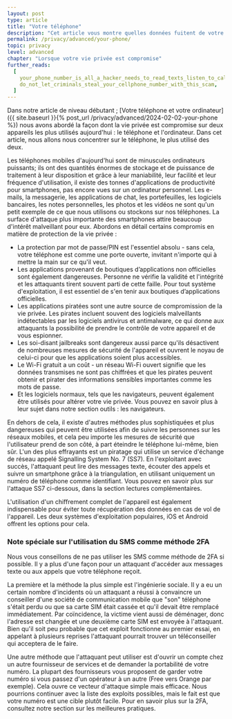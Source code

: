 ```yaml
---
layout: post
type: article
title: "Votre téléphone"
description: "Cet article vous montre quelles données fuitent de votre téléphone, et comment empêcher cela."
permalink: /privacy/advanced/your-phone/
topic: privacy
level: advanced
chapter: "Lorsque votre vie privée est compromise"
further_reads:
  [
    your_phone_number_is_all_a_hacker_needs_to_read_texts_listen_to_calls_and_track_you,
    do_not_let_criminals_steal_your_cellphone_number_with_this_scam,
  ]
---
```


Dans notre article de niveau débutant ; [Votre téléphone et votre ordinateur]({{ site.baseurl }}{% post_url /privacy/advanced/2024-02-02-your-phone %}) nous avons abordé la façon dont la vie privée est compromise sur deux appareils les plus utilisés aujourd'hui : le téléphone et l'ordinateur. Dans cet article, nous allons nous concentrer sur le téléphone, le plus utilisé des deux.

Les téléphones mobiles d'aujourd'hui sont de minuscules ordinateurs puissants; ils ont des quantités énormes de stockage et de puissance de traitement à leur disposition et grâce à leur maniabilité, leur facilité et leur fréquence d'utilisation, il existe des tonnes d'applications de productivité pour smartphones, pas encore vues sur un ordinateur personnel. Les e-mails, la messagerie, les applications de chat, les portefeuilles, les logiciels bancaires, les notes personnelles, les photos et les vidéos ne sont qu'un petit exemple de ce que nous utilisons ou stockons sur nos téléphones. La surface d'attaque plus importante des smartphones attire beaucoup d'intérêt malveillant pour eux. Abordons en détail certains compromis en matière de protection de la vie privée :

- La protection par mot de passe/PIN est l'essentiel absolu - sans cela, votre téléphone est comme une porte ouverte, invitant n'importe qui à mettre la main sur ce qu'il veut.
- Les applications provenant de boutiques d’applications non officielles sont également dangereuses. Personne ne vérifie la validité et l'intégrité et les attaquants tirent souvent parti de cette faille. Pour tout système d'exploitation, il est essentiel de s'en tenir aux boutiques d’applications officielles.
- Les applications piratées sont une autre source de compromission de la vie privée. Les pirates incluent souvent des logiciels malveillants indétectables par les logiciels antivirus et antimalware, ce qui donne aux attaquants la possibilité de prendre le contrôle de votre appareil et de vous espionner.
- Les soi-disant jailbreaks sont dangereux aussi parce qu'ils désactivent de nombreuses mesures de sécurité de l'appareil et ouvrent le noyau de celui-ci pour que les applications soient plus accessibles.
- Le Wi-Fi gratuit a un coût - un réseau Wi-Fi ouvert signifie que les données transmises ne sont pas chiffrées et que les pirates peuvent obtenir et pirater des informations sensibles importantes comme les mots de passe.
- Et les logiciels normaux, tels que les navigateurs, peuvent également être utilisés pour altérer votre vie privée. Vous pouvez en savoir plus à leur sujet dans notre section outils : les navigateurs.

En dehors de cela, il existe d'autres méthodes plus sophistiquées et plus dangereuses qui peuvent être utilisées afin de suivre les personnes sur les réseaux mobiles, et cela peu importe les mesures de sécurité que l'utilisateur prend de son côté, à part éteindre le téléphone lui-même, bien sûr. L'un des plus effrayants est un piratage qui utilise un service d'échange de réseau appelé Signalling System No. 7 (SS7). En l'exploitant avec succès, l'attaquant peut lire des messages texte, écouter des appels et suivre un smartphone grâce à la triangulation, en utilisant uniquement un numéro de téléphone comme identifiant. Vous pouvez en savoir plus sur l'attaque SS7 ci-dessous, dans la section lectures complémentaires.

L'utilisation d'un chiffrement complet de l'appareil est également indispensable pour éviter toute récupération des données en cas de vol de l'appareil. Les deux systèmes d'exploitation populaires, iOS et Android offrent les options pour cela.

### Note spéciale sur l'utilisation du SMS comme méthode 2FA

Nous vous conseillons de ne pas utiliser les SMS comme méthode de 2FA si possible. Il y a plus d'une façon pour un attaquant d'accéder aux messages texte ou aux appels que votre téléphone reçoit.

La première et la méthode la plus simple est l'ingénierie sociale. Il y a eu un certain nombre d'incidents où un attaquant a réussi à convaincre un conseiller d'une société de communication mobile que "son" téléphone s'était perdu ou que sa carte SIM était cassée et qu'il devait être remplacé immédiatement. Par coïncidence, la victime vient aussi de déménager, donc l'adresse est changée et une deuxième carte SIM est envoyée à l'attaquant. Bien qu'il soit peu probable que cet exploit fonctionne au premier essai, en appelant à plusieurs reprises l'attaquant pourrait trouver un téléconseiller qui acceptera de le faire.

Une autre méthode que l'attaquant peut utiliser est d'ouvrir un compte chez un autre fournisseur de services et de demander la portabilité de votre numéro. La plupart des fournisseurs vous proposent de garder votre numéro si vous passez d'un opérateur à un autre (Free vers Orange par exemple). Cela ouvre ce vecteur d'attaque simple mais efficace. Nous pourrions continuer avec la liste des exploits possibles, mais le fait est que votre numéro est une cible plutôt facile. Pour en savoir plus sur la 2FA, consultez notre section sur les meilleures pratiques.
